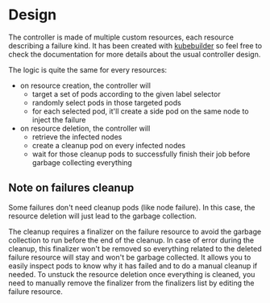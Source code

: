 # Design

The controller is made of multiple custom resources, each resource describing a failure kind. It has been created with [kubebuilder](https://github.com/kubernetes-sigs/kubebuilder) so feel free to check the documentation for more details about the usual controller design.

The logic is quite the same for every resources:

* on resource creation, the controller will
  * target a set of pods according to the given label selector
  * randomly select pods in those targeted pods
  * for each selected pod, it'll create a side pod on the same node to inject the failure
* on resource deletion, the controller will
  * retrieve the infected nodes
  * create a cleanup pod on every infected nodes
  * wait for those cleanup pods to successfully finish their job before garbage collecting everything

## Note on failures cleanup

Some failures don't need cleanup pods (like node failure). In this case, the resource deletion will just lead to the garbage collection.

The cleanup requires a finalizer on the failure resource to avoid the garbage collection to run before the end of the cleanup. In case of error during the cleanup, this finalizer won't be removed so everything related to the deleted failure resource will stay and won't be garbage collected. It allows you to easily inspect pods to know why it has failed and to do a manual cleanup if needed. To unstuck the resource deletion once everything is cleaned, you need to manually remove the finalizer from the finalizers list by editing the failure resource.
